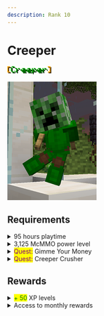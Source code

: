 ```yaml
---
description: Rank 10
---
```


# Creeper

![](<../../.gitbook/assets/creeper name.png>)

![](../../.gitbook/assets/creeper.png)

## Requirements

<details>

<summary>95 hours playtime</summary>

* Be on the server for 95 hours

This can include AFK time.

</details>

<details>

<summary>3,125 McMMO power level</summary>

* Reach a power level of 3,125

McMMO XP can also be found in Vote Crates!

</details>

<details>

<summary><mark style="color:purple;">Quest:</mark> Gimme Your Money</summary>

* Type: <mark style="color:blue;">**/cheque 125000**</mark>
* Have: Cheque for <mark style="color:green;">**$125,000.00**</mark>

Hold a piece of paper in hand while running the command.

The cheque for this quest is automatically removed after you make it.

</details>

<details>

<summary><mark style="color:purple;">Quest:</mark> Creeper Crusher</summary>

* Kill: 150 Creepers

Track your quest progress by typing <mark style="color:blue;">**/quests started**</mark>.

</details>

## Rewards

<details>

<summary><mark style="color:green;">+ 50</mark> XP levels</summary>

* Receive 50 levels worth of XP

</details>

<details>

<summary>Access to monthly rewards</summary>

* Monthly rewards now available in <mark style="color:blue;">**/rewards**</mark>

Monthly rewards include:

* <mark style="color:green;">**+ 10,000**</mark> Claim Blocks
* <mark style="color:green;">**+ $400,000**</mark>
* <mark style="color:green;">**+ 300**</mark> XP levels
* <mark style="color:green;">**+ 2,000**</mark> Tokens

</details>
